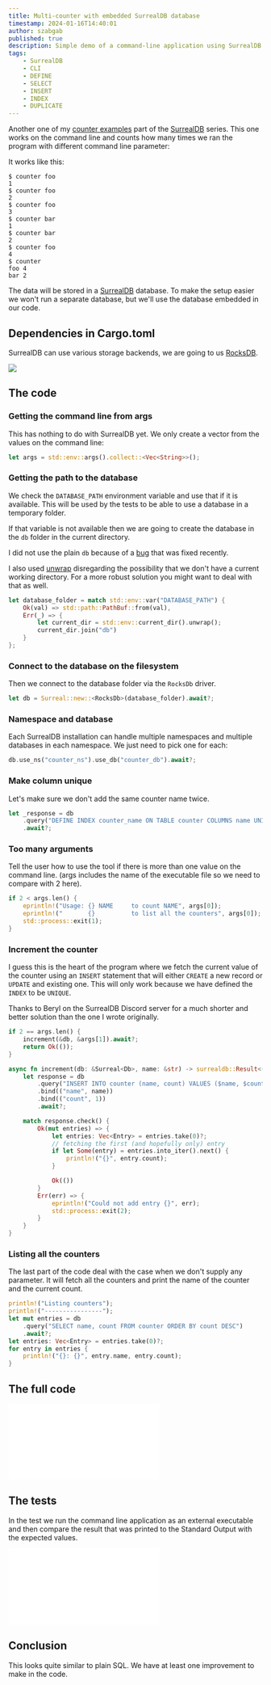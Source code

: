 ```yaml
---
title: Multi-counter with embedded SurrealDB database
timestamp: 2024-01-16T14:40:01
author: szabgab
published: true
description: Simple demo of a command-line application using SurrealDB to store several counters.
tags:
    - SurrealDB
    - CLI
    - DEFINE
    - SELECT
    - INSERT
    - INDEX
    - DUPLICATE
---
```


Another one of my [counter examples](https://code-maven.com/counter) part of the [SurrealDB](/surrealdb) series. This one works on the command line and counts how many times we ran the program with different command line parameter:

It works like this:

```
$ counter foo
1
$ counter foo
2
$ counter foo
3
$ counter bar
1
$ counter bar
2
$ counter foo
4
$ counter
foo 4
bar 2
````

The data will be stored in a [SurrealDB](/surrealdb) database. To make the setup easier we won't run a separate database, but we'll use the database embedded in our code.


## Dependencies in Cargo.toml

SurrealDB can use various storage backends, we are going to us [RocksDB](https://rocksdb.org/).

![](examples/surrealdb/cli-multi-counter/Cargo.toml)

## The code

### Getting the command line from args

This has nothing to do with SurrealDB yet. We only create a vector from the values on the command line:


```rust
let args = std::env::args().collect::<Vec<String>>();
```

### Getting the path to the database

We check the `DATABASE_PATH` environment variable and use that if it is available. This will be used by the tests to be able to use
a database in a temporary folder.

If that variable is not available then we are going to create the database in the `db` folder in the current directory.

I did not use the plain `db` because of a [bug](https://github.com/surrealdb/docs.surrealdb.com/issues/185) that was fixed recently.

I also used [unwrap](/unwrap) disregarding the possibility that we don't have a current working directory. For a more robust solution
you might want to deal with that as well.

```rust
let database_folder = match std::env::var("DATABASE_PATH") {
    Ok(val) => std::path::PathBuf::from(val),
    Err(_) => {
        let current_dir = std::env::current_dir().unwrap();
        current_dir.join("db")
    }
};
```

### Connect to the database on the filesystem

Then we connect to the database folder via the `RocksDb` driver.

```rust
let db = Surreal::new::<RocksDb>(database_folder).await?;
```

### Namespace and database

Each SurrealDB installation can handle multiple namespaces and multiple databases in each namespace. We just need to pick one for each:

```rust
db.use_ns("counter_ns").use_db("counter_db").await?;
```

### Make column unique

Let's make sure we don't add the same counter name twice.

```rust
let _response = db
    .query("DEFINE INDEX counter_name ON TABLE counter COLUMNS name UNIQUE")
    .await?;
```

### Too many arguments

Tell the user how to use the tool if there is more than one value on the command line. (args includes the name of the executable file so we need to compare with 2 here).

```rust
if 2 < args.len() {
    eprintln!("Usage: {} NAME     to count NAME", args[0]);
    eprintln!("       {}          to list all the counters", args[0]);
    std::process::exit(1);
}
```

### Increment the counter

I guess this is the heart of the program where we fetch the current value of the counter using an `INSERT` statement that
will either `CREATE` a new record or `UPDATE` and existing one. This will only work because we have defined the `INDEX` to be `UNIQUE`.

Thanks to Beryl on the SurrealDB Discord server for a much shorter and better solution than the one I wrote originally.

```rust
if 2 == args.len() {
    increment(&db, &args[1]).await?;
    return Ok(());
}
```

```rust
async fn increment(db: &Surreal<Db>, name: &str) -> surrealdb::Result<()> {
    let response = db
        .query("INSERT INTO counter (name, count) VALUES ($name, $count) ON DUPLICATE KEY UPDATE count += 1;")
        .bind(("name", name))
        .bind(("count", 1))
        .await?;

    match response.check() {
        Ok(mut entries) => {
            let entries: Vec<Entry> = entries.take(0)?;
            // fetching the first (and hopefully only) entry
            if let Some(entry) = entries.into_iter().next() {
                println!("{}", entry.count);
            }

            Ok(())
        }
        Err(err) => {
            eprintln!("Could not add entry {}", err);
            std::process::exit(2);
        }
    }
}
```

### Listing all the counters

The last part of the code deal with the case when we don't supply any parameter. It will fetch all the counters and print the name of the counter and the current count.

```rust
println!("Listing counters");
println!("----------------");
let mut entries = db
    .query("SELECT name, count FROM counter ORDER BY count DESC")
    .await?;
let entries: Vec<Entry> = entries.take(0)?;
for entry in entries {
    println!("{}: {}", entry.name, entry.count);
}
```


## The full code

![](examples/surrealdb/cli-multi-counter/src/main.rs)


## The tests

In the test we run the command line application as an external executable and then compare the result that was printed to the Standard Output with the expected values.

![](examples/surrealdb/cli-multi-counter/tests/tests.rs)

## Conclusion

This looks quite similar to plain SQL. We have at least one improvement to make in the code.

